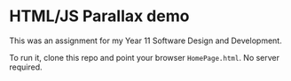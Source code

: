 # HTML/JS Parallax demo

This was an assignment for my Year 11 Software Design and Development.

To run it, clone this repo and point your browser `HomePage.html`. No server required.
